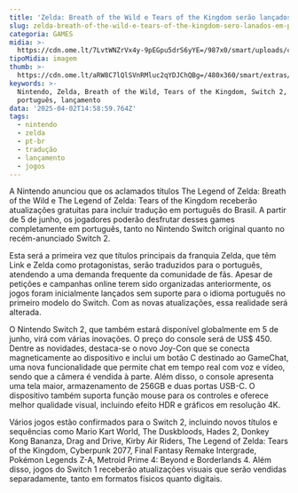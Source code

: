 ```yaml
---
title: 'Zelda: Breath of the Wild e Tears of the Kingdom serão lançados em PT-BR'
slug: zelda-breath-of-the-wild-e-tears-of-the-kingdom-sero-lanados-em-pt-br
categoria: GAMES
midia: >-
  https://cdn.ome.lt/7LvtWNZrVx4y-9pEGpu5drS6yYE=/987x0/smart/uploads/conteudo/fotos/02_odBnXoj.jpg
tipoMidia: imagem
thumb: >-
  https://cdn.ome.lt/aRW8C7lQlSVnRMluc2qYDJChQBg=/480x360/smart/extras/conteudos/Captura_de_tela_2025-04-02_112424.png
keywords: >-
  Nintendo, Zelda, Breath of the Wild, Tears of the Kingdom, Switch 2, tradução,
  português, lançamento
data: '2025-04-02T14:58:59.764Z'
tags:
  - nintendo
  - zelda
  - pt-br
  - tradução
  - lançamento
  - jogos
---
```


A Nintendo anunciou que os aclamados títulos The Legend of Zelda: Breath of the Wild e The Legend of Zelda: Tears of the Kingdom receberão atualizações gratuitas para incluir tradução em português do Brasil. A partir de 5 de junho, os jogadores poderão desfrutar desses games completamente em português, tanto no Nintendo Switch original quanto no recém-anunciado Switch 2.

Esta será a primeira vez que títulos principais da franquia Zelda, que têm Link e Zelda como protagonistas, serão traduzidos para o português, atendendo a uma demanda frequente da comunidade de fãs. Apesar de petições e campanhas online terem sido organizadas anteriormente, os jogos foram inicialmente lançados sem suporte para o idioma português no primeiro modelo do Switch. Com as novas atualizações, essa realidade será alterada.

O Nintendo Switch 2, que também estará disponível globalmente em 5 de junho, virá com várias inovações. O preço do console será de US$ 450. Dentre as novidades, destaca-se o novo Joy-Con que se conecta magneticamente ao dispositivo e inclui um botão C destinado ao GameChat, uma nova funcionalidade que permite chat em tempo real com voz e vídeo, sendo que a câmera é vendida à parte. Além disso, o console apresenta uma tela maior, armazenamento de 256GB e duas portas USB-C. O dispositivo também suporta função mouse para os controles e oferece melhor qualidade visual, incluindo efeito HDR e gráficos em resolução 4K.

Vários jogos estão confirmados para o Switch 2, incluindo novos títulos e sequências como Mario Kart World, The Duskbloods, Hades 2, Donkey Kong Bananza, Drag and Drive, Kirby Air Riders, The Legend of Zelda: Tears of the Kingdom, Cyberpunk 2077, Final Fantasy Remake Intergrade, Pokémon Legends Z-A, Metroid Prime 4: Beyond e Borderlands 4. Além disso, jogos do Switch 1 receberão atualizações visuais que serão vendidas separadamente, tanto em formatos físicos quanto digitais.

